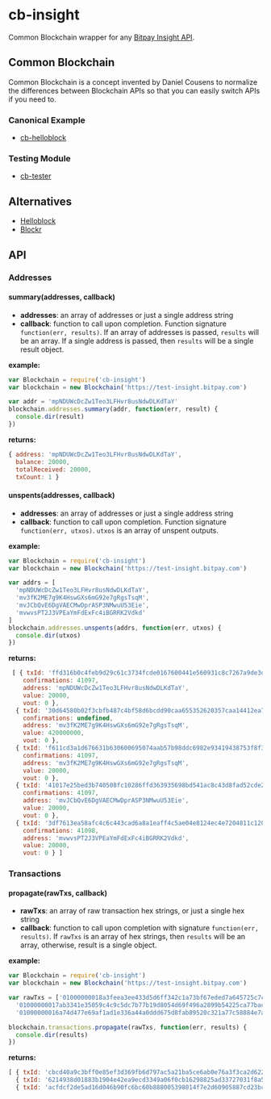 cb-insight
==========

Common Blockchain wrapper for any [Bitpay Insight API](https://github.com/bitpay/insight-api).


Common Blockchain
------------------

Common Blockchain is a concept invented by Daniel Cousens to normalize the differences between Blockchain APIs so that you can easily switch APIs if you need to.


### Canonical Example

- [cb-helloblock](https://github.com/dcousens/cb-helloblock)


### Testing Module

- [cb-tester](https://github.com/dcousens/common-blockchain)


Alternatives
------------
- [Helloblock](https://github.com/dcousens/cb-helloblock)
- [Blockr](https://github.com/weilu/cb-blockr)


API
---

### Addresses

#### summary(addresses, callback)

- **addresses**: an array of addresses or just a single address string
- **callback**: function to call upon completion. Function signature
`function(err, results)`. If an array of addresses is passed,  `results` will be an array.
If a single address is passed, then `results` will be a single result object.

**example:**

```js
var Blockchain = require('cb-insight')
var blockchain = new Blockchain('https://test-insight.bitpay.com')

var addr = 'mpNDUWcDcZw1Teo3LFHvr8usNdwDLKdTaY'
blockchain.addresses.summary(addr, function(err, result) {
  console.dir(result)
})
```

**returns:**

```js
{ address: 'mpNDUWcDcZw1Teo3LFHvr8usNdwDLKdTaY',
  balance: 20000,
  totalReceived: 20000,
  txCount: 1 }
```


#### unspents(addresses, callback)

- **addresses**: an array of addresses or just a single address string
- **callback**: function to call upon completion. Function signature
`function(err, utxos)`. `utxos` is an array of unspent outputs.

**example:**

```js
var Blockchain = require('cb-insight')
var blockchain = new Blockchain('https://test-insight.bitpay.com')

var addrs = [
  'mpNDUWcDcZw1Teo3LFHvr8usNdwDLKdTaY',
  'mv3fK2ME7g9K4HswGXs6mG92e7gRgsTsqM',
  'mvJCbQvE6DgVAECMwDprASP3NMwuU53Eie',
  'mvwvsPT2J3VPEaYmFdExFc4iBGRRK2Vdkd'
]
blockchain.addresses.unspents(addrs, function(err, utxos) {
  console.dir(utxos)
})
```

**returns:**

```js
 [ { txId: 'ffd316b0c4feb9d29c61c3734fcde0167600441e560931c8c7267a9de3d9e29a',
    confirmations: 41097,
    address: 'mpNDUWcDcZw1Teo3LFHvr8usNdwDLKdTaY',
    value: 20000,
    vout: 0 },
  { txId: '30d64580b02f3cbfb487c4bf58d6bcdd90caa655352620357caa14412ea7954d',
    confirmations: undefined,
    address: 'mv3fK2ME7g9K4HswGXs6mG92e7gRgsTsqM',
    value: 420000000,
    vout: 0 },
  { txId: 'f611cd3a1d676631b630600695074aab57b98ddc6982e93419438753f8f3fbda',
    confirmations: 41097,
    address: 'mv3fK2ME7g9K4HswGXs6mG92e7gRgsTsqM',
    value: 20000,
    vout: 0 },
  { txId: '41017e25bed3b740508fc10286ffd363935698bd541ac8c43d8fad52cde25220',
    confirmations: 41097,
    address: 'mvJCbQvE6DgVAECMwDprASP3NMwuU53Eie',
    value: 20000,
    vout: 0 },
  { txId: '3df7613ea58afc4c6c443cad6a8a1eaff4c5ae04e8124ec4e7204811c120101c',
    confirmations: 41098,
    address: 'mvwvsPT2J3VPEaYmFdExFc4iBGRRK2Vdkd',
    value: 20000,
    vout: 0 } ]
```




### Transactions

#### propagate(rawTxs, callback)

- **rawTxs**: an array of raw transaction hex strings, or just a single hex string
- **callback**: function to call upon completion with signature `function(err, results)`. 
If `rawTxs` is an array of hex strings, then `results` will be an array, otherwise, result is a single object.

**example:**

```js
var Blockchain = require('cb-insight')
var blockchain = new Blockchain('https://test-insight.bitpay.com')

var rawTxs = ['01000000018a3feea3ee433d5d6ff342c1a73bf67eded7a645725c7cdc4ce3f56b0f55de7d000000008b4830450221009d342a19422d2d16cfeac63b48f91d45df55d3b0e7cf60fe4c60ef337e4c742a0220230b9d2c248d4c85ab53c3efa18ab0a39ed72ab1d1926bdffbaaf9b60f5d165a0141047e646d9a2731ec1eb862e80e9fd262def4137e04dc4b9b1a04e4b1494f4748095a872ee5dd2653df252c84f553fc8d53d143920ae2508edf5798703bcb7ff1d3ffffffff01a0860100000000001976a9146ef4a59431f760a19a3dbf27fb442126f4b876f588ac00000000',
  '01000000017ab3341e35059c4c9c5dc7b77b19d8054d69f496a2899b54225ca77bac7f07dd000000008b483045022100ac8f8a90fd735ddcf87ed4f89531977dd350797c84d4709b3dfef2083dad52a102200166b7407e7033763b6c22b8be56d8f7c549515d2b84db641b7f0172554765be0141047e646d9a2731ec1eb862e80e9fd262def4137e04dc4b9b1a04e4b1494f4748095a872ee5dd2653df252c84f553fc8d53d143920ae2508edf5798703bcb7ff1d3ffffffff0110270000000000001976a9146ef4a59431f760a19a3dbf27fb442126f4b876f588ac00000000',
  '01000000016a74d477e69af1ad1e336a44a0ddd675d8fab89520c321a77c58884e7a6a0595000000008b4830450221009ee7da1c2921c999413503bd4dc289c0d7bef2f55b63033048aba99ff3c98c3b02202256d291fc1deb62d91c4b959586d69f33ec3df982775c869d4e34d15a5034370141047e646d9a2731ec1eb862e80e9fd262def4137e04dc4b9b1a04e4b1494f4748095a872ee5dd2653df252c84f553fc8d53d143920ae2508edf5798703bcb7ff1d3ffffffff0150c30000000000001976a9146ef4a59431f760a19a3dbf27fb442126f4b876f588ac00000000']

blockchain.transactions.propagate(rawTxs, function(err, results) {
  console.dir(results)
})
```

**returns:**

```js
[ { txId: 'cbcd40a9c3bff0e85ef3d369fb6d797ac5a21ba5ce6ab0e76a3f3ca2d622824d' },
  { txId: '6214938d01883b1904e42ea9ecd3349a06f0cb16298825ad33727031f8a57a8b' },
  { txId: 'acfdcf2de5ad16d046b90fc6bc60b888005398014f7e2d60905887cd23bcf9d9' } ]
```


